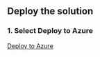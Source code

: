 ## Deploy the solution

### 1. Select Deploy to Azure

<a href="https://portal.azure.com/#create/Microsoft.Template/uri/https://raw.githubusercontent.com/sarthakvijayvergiya/azDevopsAuditing/master/azuredeploy.json" target="_blank">Deploy to Azure</a>
